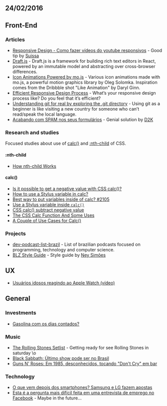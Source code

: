 24/02/2016
----------

## Front-End

### Articles

* [Responsive Design - Como fazer vídeos do youtube responsivos](https://t.co/lc4uIXGexG) - Good tip by [Suissa](@suissa)
* [Draft.js](https://facebook.github.io/draft-js/) - Draft.js is a framework for building rich text editors in React, powered by an immutable model and abstracting over cross-browser differences.
* [Icon Animations Powered by mo.js](http://tympanus.net/codrops/2016/02/23/icon-animations-powered-by-mo-js/) - Various icon animations made with mo.js, a powerful motion graphics library by Oleg Solomka. Inspiration comes from the Dribbble shot "Like Animation" by Daryl Ginn.
* [Efficient Responsive Design Process](https://www.smashingmagazine.com/2016/02/efficient-responsive-design-process/) - What’s your responsive design process like? Do you feel that it’s efficient? 
* [Understanding git for real by exploring the .git directory](https://medium.freecodecamp.com/understanding-git-for-real-by-exploring-the-git-directory-1e079c15b807?gi=63d576c4360f#.xjh0acd30) - Using git as a beginner is like visiting a new country for someone who can’t read/speak the local language. 
* [Acabando com SPAM nos seus formulários](http://blog.da2k.com.br/2015/02/16/acabando-com-spam-nos-seus-formularios/#.Vs3vrp3IIeA.twitter) - Genial solution by [D2K](@fdaciuk)

### Research and studies

Focused studies about use of [calc()](https://developer.mozilla.org/en/docs/Web/CSS/calc) and [:nth-child](https://developer.mozilla.org/en-US/docs/Web/CSS/:nth-child) of CSS.

#### :nth-child 

- [How nth-child Works](https://css-tricks.com/how-nth-child-works/)

#### calc()

- [Is it possible to get a negative value with CSS calc()?](http://stackoverflow.com/questions/25205039/is-it-possible-to-get-a-negative-value-with-css-calc)
- [How to use a Stylus variable in calc?](http://stackoverflow.com/questions/32272158/how-to-use-a-stylus-variable-in-calc)
- [Best way to put variables inside of calc? #2105](https://github.com/stylus/stylus/issues/2105)
- [Use a Stylus variable inside `calc()`](http://codepen.io/thebabydino/pen/OPNZjO/)
- [CSS calc() subtract negative value](http://stackoverflow.com/questions/17782439/css-calc-subtract-negative-value) 
- [The CSS Calc Function And Some Uses](http://callmenick.com/post/the-css-calc-function-and-some-uses)
- [A Couple of Use Cases for Calc()](https://css-tricks.com/a-couple-of-use-cases-for-calc/)

### Projects

- [dev-podcast-list-brazil](https://github.com/erichideki/dev-podcast-list-brazil) - List of brazilian podcasts focused on programming, technology and computer science.
- [BLZ Style Guide](http://codepen.io/collection/nvOmWm/) - Style guide by [Ney Simões](@neysimoes)

## UX

- [Usuários idosos reagindo ao Apple Watch (vídeo)](https://t.co/YA3aSxAl4U)

## General 
 
### Investments

- [Gasolina com os dias contados?](http://seumadrugainvestimentos.blogspot.com.br/2016/02/gasolina-com-os-dias-contados.html)

### Music

- [The Rolling Stones Setlist](http://www.setlist.fm/setlist/the-rolling-stones/2016/estadio-do-maracana-rio-de-janeiro-brazil-1bf36120.html) - Getting ready for see Rolling Stones in saturday \o
- [Black Sabbath: Último show pode ser no Brasil](http://whiplash.net/materias/news_794/239056-blacksabbath.html)
- [Guns N' Roses: Em 1985, desconhecidos, tocando "Don't Cry" em bar](http://whiplash.net/materias/curiosidades/238774-gunsnroses.html)

### Technology

- [O que vem depois dos smartphones? Samsung e LG fazem apostas](https://t.co/R033s8XjWj)
- [Esta é a pergunta mais difícil feita em uma entrevista de emprego no Facebook](http://olhardigital.uol.com.br/pro/noticia/esta-e-a-pergunta-mais-dificil-feita-em-uma-entrevista-de-emprego-no-facebook/55405) - Maybe in the future...
